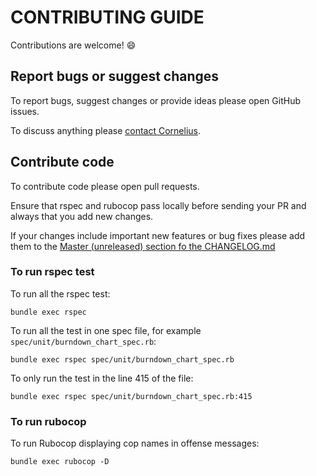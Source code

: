 # CONTRIBUTING GUIDE

Contributions are welcome! :smile:

## Report bugs or suggest changes

To report bugs, suggest changes or provide ideas please open GitHub issues.

To discuss anything please [contact Cornelius](mailto:cschum@suse.de).

## Contribute code

To contribute code please open pull requests.

Ensure that rspec and rubocop pass locally before sending your PR and always that you add new changes.

If your changes include important new features or bug fixes please add them to the [Master (unreleased) section fo the CHANGELOG.md](https://github.com/openSUSE/trollolo/blob/master/CHANGELOG.md#master-unreleased)

### To run rspec test

To run all the rspec test:

`bundle exec rspec`

To run all the test in one spec file, for example `spec/unit/burndown_chart_spec.rb`:

`bundle exec rspec spec/unit/burndown_chart_spec.rb`

To only run the test in the line 415 of the file:

`bundle exec rspec spec/unit/burndown_chart_spec.rb:415`

### To run rubocop

To run Rubocop displaying cop names in offense messages:

`bundle exec rubocop -D`
